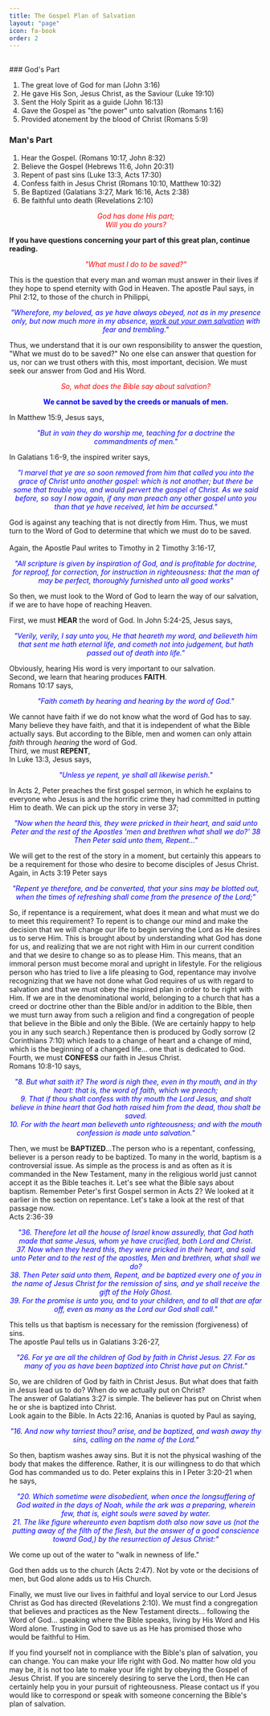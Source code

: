 ```yaml
---
title: The Gospel Plan of Salvation
layout: "page"
icon: fa-book
order: 2
---
```

<br/>
### God's Part

1.	The great love of God for man (John 3:16)  
2.	He gave His Son, Jesus Christ, as the Saviour (Luke 19:10)  
3. Sent the Holy Spirit as a guide (John 16:13)  
4.	Gave the Gospel as "the power" unto salvation (Romans 1:16)  
5.	Provided atonement by the blood of Christ (Romans 5:9)  

### Man's Part

1. Hear the Gospel. (Romans 10:17, John 8:32)  
2.	Believe the Gospel (Hebrews 11:6, John 20:31)  
3.	Repent of past sins (Luke 13:3, Acts 17:30)  
4.	Confess faith in Jesus Christ (Romans 10:10, Matthew 10:32)  
5.	Be Baptized (Galatians 3:27, Mark 16:16, Acts 2:38)  
6. Be faithful unto death (Revelations 2:10)  

<p style="text-align: center; color: red;"><i>God has done His part;<br/>Will you do yours?</i></p>

**If you have questions concerning your part of this great plan, continue reading.**  

<p style="text-align: center; color: red;"><i>"What must I do to be saved?"</i></p>

This is the question that every man and woman must answer in their lives if they hope to spend eternity with God in Heaven. The apostle Paul says, in Phil 2:12, to those of the church in Philippi,  

<p style="text-align: center; color: blue;"><i>"Wherefore, my beloved, as ye have always obeyed, not as in my presence only, but now much more in my absence, <u>work out your own salvation</u> with fear and trembling."</i></p>

Thus, we understand that it is our own responsibility to answer the question, "What we must do to be saved?" No one else can answer that question for us, nor can we trust others with this, most important, decision. We must seek our answer from God and His Word.  

<p style="text-align: center; color: red;"><i>So, what does the Bible say about salvation?</i></p>

<p style="text-align: center; color: blue;"><b>We cannot be saved by the creeds or manuals of men.</b></p>

In Matthew 15:9, Jesus says,  

<p style="text-align: center; color: blue;"><i>"But in vain they do worship me, teaching for a doctrine the commandments of men."</i></p>

In Galatians 1:6-9, the inspired writer says,  

<p style="text-align: center; color: blue;"><i>"I marvel that ye are so soon removed from him that called you into the grace of Christ unto another gospel: which is not another; but there be some that trouble you, and would pervert the gospel of Christ. As we said before, so say I now again, if any man preach any other gospel unto you than that ye have received, let him be accursed."</i></p>

God is against any teaching that is not directly from Him. Thus, we must turn to the Word of God to determine that which we must do to be saved.  
<br/>
Again, the Apostle Paul writes to Timothy in 2 Timothy 3:16-17,

<p style="text-align: center; color: blue;"><i>"All scripture is given by inspiration of God, and is profitable for doctrine, for reproof, for correction, for instruction in righteousness: that the man of may be perfect, thoroughly furnished unto all good works"</i></p>

So then, we must look to the Word of God to learn the way of our salvation, if we are to have hope of reaching Heaven.
<br/>

First, we must **HEAR** the word of God. In John 5:24-25, Jesus says,

<p style="text-align: center; color: blue;"><i>"Verily, verily, I say unto you, He that heareth my word, and believeth him that sent me hath eternal life, and cometh not into judgement, but hath passed out of death into life."</i></p>

Obviously, hearing His word is very important to our salvation.  
Second, we learn that hearing produces **FAITH**.  
Romans 10:17 says,  

<p style="text-align: center; color: blue;"><i>"Faith cometh by hearing and hearing by the word of God."</i></p>

We cannot have faith if we do not know what the word of God has to say. Many believe they have faith, and that it is independent of what the Bible actually says. But according to the Bible, men and women can only attain *faith* through *hearing* the word of God.
<br/>
Third, we must **REPENT**,  
In Luke 13:3, Jesus says,

<p style="text-align: center; color: blue;"><i>"Unless ye repent, ye shall all likewise perish."</i></p>

In Acts 2, Peter preaches the first gospel sermon, in which he explains to everyone who Jesus is and the horrific crime they had committed in putting Him to death. We can pick up the story in verse 37;

<p style="text-align: center; color: blue;"><i>"Now when the heard this, they were pricked in their heart, and said unto Peter and the rest of the Apostles 'men and brethren what shall we do?' 38 Then Peter said unto them, Repent..."</i></p>

We will get to the rest of the story in a moment, but certainly this appears to be a requirement for those who desire to become disciples of Jesus Christ.  
Again, in Acts 3:19 Peter says

<p style="text-align: center; color: blue;"><i>"Repent ye therefore, and be converted, that your sins may be blotted out, when the times of refreshing shall come from the presence of the Lord;"</i></p>

So, if repentance is a requirement, what does it mean and what must we do to meet this requirement? To repent is to change our mind and make the decision that we will change our life to begin serving the Lord as He desires us to serve Him. This is brought about by understanding what God has done for us, and realizing that we are not right with Him in our current condition and that we desire to change so as to please Him. This means, that an immoral person must become moral and upright in lifestyle. For the religious person who has tried to live a life pleasing to God, repentance may involve recognizing that we have not done what God requires of us with regard to salvation and that we must obey the inspired plan in order to be right with Him. If we are in the denominational world, belonging to a church that has a creed or doctrine other than the Bible and/or in addition to the Bible, then we must turn away from such a religion and find a congregation of people that believe in the Bible and only the Bible. (We are certainly happy to help you in any such search.) Repentance then is produced by Godly sorrow (2 Corinthians 7:10) which leads to a change of heart and a change of mind, which is the beginning of a changed life... one that is dedicated to God.  
Fourth, we must **CONFESS** our faith in Jesus Christ.  
Romans 10:8-10 says,

<p style="text-align: center; color: blue;"><i>"8. But what saith it? The word is nigh thee, even in thy mouth, and in thy heart: that is, the word of faith, which we preach;<br/>
9. That if thou shalt confess with thy mouth the Lord Jesus, and shalt believe in thine heart that God hath raised him from the dead, thou shalt be saved.<br/>
10. For with the heart man believeth unto righteousness; and with the mouth confession is made unto salvation."</i></p>

Then, we must be **BAPTIZED**...The person who is a repentant, confessing, believer is a person ready to be baptized. To many in the world, baptism is a controversial issue. As simple as the process is and as often as it is commanded in the New Testament, many in the religious world just cannot accept it as the Bible teaches it. Let's see what the Bible says about baptism. Remember Peter's first Gospel sermon in Acts 2? We looked at it earlier in the section on repentance. Let's take a look at the rest of that passage now.  
Acts 2:36-39

<p style="text-align: center; color: blue;"><i>"36. Therefore let all the house of Israel know assuredly, that God hath made that same Jesus, whom ye have crucified, both Lord and Christ.<br/>
37. Now when they heard this, they were pricked in their heart, and said unto Peter and to the rest of the apostles, Men and brethren, what shall we do?<br/>
38. Then Peter said unto them, Repent, and be baptized every one of you in the name of Jesus Christ for the remission of sins, and ye shall receive the gift of the Holy Ghost.<br/>
39. For the promise is unto you, and to your children, and to all that are afar off, even as many as the Lord our God shall call."</i></p>

This tells us that baptism is necessary for the remission (forgiveness) of sins.  
The apostle Paul tells us in Galatians 3:26-27,

<p style="text-align: center; color: blue;"><i>"26. For ye are all the children of God by faith in Christ Jesus.
27. For as many of you as have been baptized into Christ have put on Christ."</i></p>

So, we are children of God by faith in Christ Jesus. But what does that faith in Jesus lead us to do? When do we actually put on Christ?  
The answer of Galatians 3:27 is simple. The believer has put on Christ when he or she is baptized into Christ.  
Look again to the Bible. In Acts 22:16, Ananias is quoted by Paul as saying,

<p style="text-align: center; color: blue;"><i>"16. And now why tarriest thou? arise, and be baptized, and wash away thy sins, calling on the name of the Lord."</i></p>

So then, baptism washes away sins. But it is not the physical washing of the body that makes the difference. Rather, it is our willingness to do that which God has commanded us to do. Peter explains this in I Peter 3:20-21 when he says,

<p style="text-align: center; color: blue;"><i>"20. Which sometime were disobedient, when once the longsuffering of God waited in the days of Noah, while the ark was a preparing, wherein few, that is, eight souls were saved by water.<br/>21. The like figure whereunto even baptism doth also now save us (not the putting away of the filth of the flesh, but the answer of a good conscience toward God,) by the resurrection of Jesus Christ:"</i></p>

We come up out of the water to "walk in newness of life."  

God then adds us to the church (Acts 2:47). Not by vote or the decisions of men, but God alone adds us to His Church.  

Finally, we must live our lives in faithful and loyal service to our Lord Jesus Christ as God has directed (Revelations 2:10). We must find a congregation that believes and practices as the New Testament directs... following the Word of God... speaking where the Bible speaks, living by His Word and His Word alone. Trusting in God to save us as He has promised those who would be faithful to Him.  

If you find yourself not in compliance with the Bible's plan of salvation, you can change. You can make your life right with God. No matter how old you may be, it is not too late to make your life right by obeying the Gospel of Jesus Christ. If you are sincerely desiring to serve the Lord, then He can certainly help you in your pursuit of righteousness. Please contact us if you would like to correspond or speak with someone concerning the Bible's plan of salvation.

